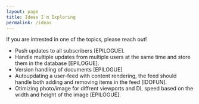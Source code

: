 ```yaml
---
layout: page
title: Ideas I'm Exploring
permalink: /ideas
---
```


If you are intrested in one of the topics, please reach out!

* Push updates to all subscribers [EPILOGUE].
* Handle multiple updates from multiple users at the same time and store them in the database [EPILOGUE].
* Version handling of documents [EPILOGUE]
* Autoupdating a user-feed with content rendering, the feed should handle both adding and removing items in the feed [IDOFUN].
* Otimizing photo/image for diffrent viewports and DL speed based on the width and height of the image [EPILOGUE].
